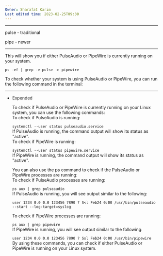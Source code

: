 ```yaml
---
Owner: Sharafat Karim
Last edited time: 2023-02-25T09:30
---
```

---

pulse - traditional

pipe - newer

---

This will show you if either PulseAudio or PipeWire is currently running on your system.

```Plain
ps -ef | grep -e pulse -e pipewire
```

To check whether your system is using PulseAudio or PipeWire, you can run the following command in the terminal:

---

- Expended
    
    To check if PulseAudio or PipeWire is currently running on your Linux system, you can use the following commands:  
    To check if PulseAudio is running:  
      
    `systemctl --user status pulseaudio.service`  
    If PulseAudio is running, the command output will show its status as "active".  
    To check if PipeWire is running:  
      
    `systemctl --user status pipewire.service`  
    If PipeWire is running, the command output will show its status as "active".  
    
      
    You can also use the ps command to check if the PulseAudio or PipeWire processes are running:  
    To check if PulseAudio processes are running:  
      
    `ps aux | grep pulseaudio`  
    If PulseAudio is running, you will see output similar to the following:  
      
    `user 1234 0.0 0.0 123456 7890 ? S<l Feb24 0:00 /usr/bin/pulseaudio --start --log-target=syslog`
    
      
    To check if PipeWire processes are running:  
      
    `ps aux | grep pipewire`  
    If PipeWire is running, you will see output similar to the following:  
      
    `user 1234 0.0 0.0 123456 7890 ? Ssl Feb24 0:00 /usr/bin/pipewire`  
    By using these commands, you can check if either PulseAudio or PipeWire is running on your Linux system.